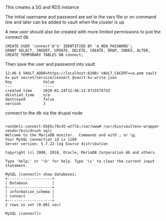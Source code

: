 This creates a SG and RDS instance 

The initial username and password are set in the vars file or on command line and later 
can be added to vault when the cluster is up 

A new user should also be created with more limited permissions to just the connect db 

```
CREATE USER 'connect'@'%' IDENTIFIED BY 'A_NEW_PASSWORD'; 
GRANT SELECT, INSERT, UPDATE, DELETE, CREATE, DROP, INDEX, ALTER, CREATE TEMPORARY TABLES ON connect;
```

Then save the user and password into vault 

```
12:46 $ VAULT_ADDR=https://localhost:8200/ VAULT_CACERT=ca.pem vault kv put secret/service/connect @vault-kv-write.json
Key              Value
---              -----
created_time     2020-01-24T12:46:13.972557475Z
deletion_time    n/a
destroyed        false
version          3
```

connect to the db via the drupal node 

```

root@nlc-connect-6565c79c45-wt7lb:/var/www# /usr/bin/vaultenv-wrapper vendor/bin/drush sqlc
Welcome to the MariaDB monitor.  Commands end with ; or \g.
Your MySQL connection id is 1189
Server version: 5.7.22-log Source distribution

Copyright (c) 2000, 2018, Oracle, MariaDB Corporation Ab and others.

Type 'help;' or '\h' for help. Type '\c' to clear the current input statement.

MySQL [connect]> show databases;
+--------------------+
| Database           |
+--------------------+
| information_schema |
| connect            |
+--------------------+
2 rows in set (0.001 sec)

MySQL [connect]>
```



